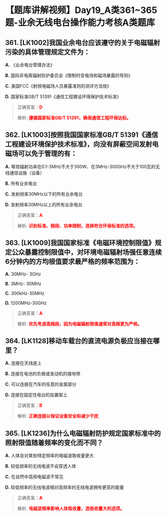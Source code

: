 # 【题库讲解视频】Day19_A类361~365题-业余无线电台操作能力考核A类题库

## 361. [LK1002]我国业余电台应该遵守的关于电磁辐射污染的具体管理规定文件为：

**A.** 《业余电台管理办法》

**B.** 国际非电离辐射防护委员会《限制时变电场和磁场暴露的导则》

**C.** 美国FCC《射频电磁场人员暴露准则的测评方法规》

**D.** 国家标准GB/T 51391《通信工程建设环境保护技术标准》

>正确答案：<font color='RED'>**D**</font>
>
>解析: <font color='RED'>**遵循国家标准GB/T 51391，确保通信工程环保达标。**</font>

## 362. [LK1003]按照我国国家标准GB/T 51391《通信工程建设环境保护技术标准》，向没有屏蔽空间发射电磁场可以免于管理的有：

**A.** 等效辐射功率在0.1-3MHz不大于300W、在3MHz-300GHz不大于100瓦的无线通信设施（设备）

**B.** 所有业余电台

**C.** 发射频率30MHz以下的所有业余电台

**D.** 发射频率30MHz以上的所有业余电台

>正确答案：<font color='RED'>**A**</font>
>
>解析: <font color='RED'>**识别标准、频段、功率限制，选择符合环保标准的选项。**</font>

## 363. [LK1009]我国国家标准《电磁环境控制限值》规定公众暴露控制限值中，对环境电磁辐射场强任意连续6分钟内的方均根值要求最严格的频率范围为：

**A.** 30MHz- 3GHz

**B.** 3MHz- 30MHz

**C.** 300kHz-30MHz

**D.** 1200MHz-30GHz

>正确答案：<font color='RED'>**A**</font>
>
>解析: <font color='RED'>**优先考虑高频段，因为电磁辐射限值通常对高频更为严格。**</font>

## 364. [LK1128]移动车载台的直流电源负极应当接在哪里？

**A.** 连接在天线座上

**B.** 连接在电池的负极或发动机的接地带

**C.** 可以连接在汽车的任意的金属部分

**D.** 连接在固定住电台的挂置架上

>正确答案：<font color='RED'>**B**</font>
>
>解析: <font color='RED'>**正确连接以保证设备安全和减少干扰**</font>

## 365. [LK1236]为什么电磁辐射防护规定国家标准中的照射限值随着频率的变化而不同？

**A.** 人体会对某些特定频率的电磁波吸收量更大

**B.** 较低频率的无线电波不会穿透人体

**C.** 在自然中高频电磁波不常见

**D.** 较低频率的无线电波相对高频率的无线电波拥有更高的能量

>正确答案：<font color='RED'>**A**</font>
>
>解析: <font color='RED'>**电磁波频率影响人体吸收量，选吸收量大的选项。**</font>


